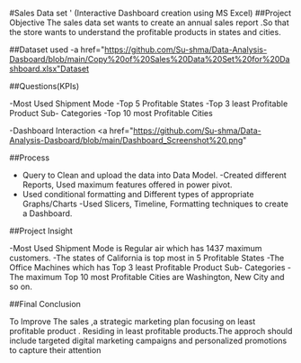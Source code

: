 #Sales Data set ' (Interactive Dashboard creation using MS Excel)
##Project Objective
The sales data set wants to create an annual sales report .So that the store wants to understand the
 profitable products in states and cities.

##Dataset used
-a href="https://github.com/Su-shma/Data-Analysis-Dasboard/blob/main/Copy%20of%20Sales%20Data%20Set%20for%20Dashboard.xlsx"Dataset</a>

##Questions(KPIs)

-Most Used Shipment Mode
-Top 5 Profitable States
-Top 3 least Profitable Product Sub- Categories
-Top 10 most Profitable Cities


-Dashboard Interaction <a href="https://github.com/Su-shma/Data-Analysis-Dasboard/blob/main/Dashboard_Screenshot%20.png"

##Process

-  Query to Clean and upload the data into Data Model.
-Created different Reports, Used maximum features offered in power pivot.
- Used conditional formatting and Different types of appropriate Graphs/Charts
-Used Slicers, Timeline, Formatting techniques to create a Dashboard.

##Project Insight

-Most Used Shipment Mode is Regular air which has 1437 maximum customers.
-The states of California is top most in 5 Profitable States
-The Office Machines which has Top 3 least Profitable Product Sub- Categories
-The maximum Top 10 most Profitable Cities are Washington, New City and so on.

##Final Conclusion

To Improve The sales ,a strategic marketing plan focusing on least profitable product  .
Residing in least profitable products.The approch should include targeted digital marketing campaigns and personalized promotions to 
capture their attention


